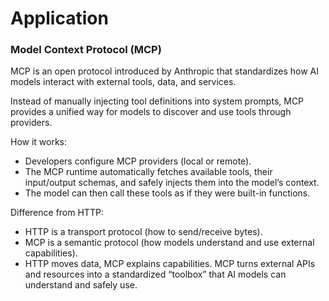 # Application

### Model Context Protocol (MCP)

MCP is an open protocol introduced by Anthropic that standardizes how AI models interact with external tools, data, and services.

Instead of manually injecting tool definitions into system prompts, MCP provides a unified way for models to discover and use tools through providers.

How it works:

- Developers configure MCP providers (local or remote).
- The MCP runtime automatically fetches available tools, their input/output schemas, and safely injects them into the model’s context.
- The model can then call these tools as if they were built-in functions.

Difference from HTTP:

- HTTP is a transport protocol (how to send/receive bytes).
- MCP is a semantic protocol (how models understand and use external capabilities).
- HTTP moves data, MCP explains capabilities. MCP turns external APIs and resources into a standardized “toolbox” that AI models can understand and safely use.